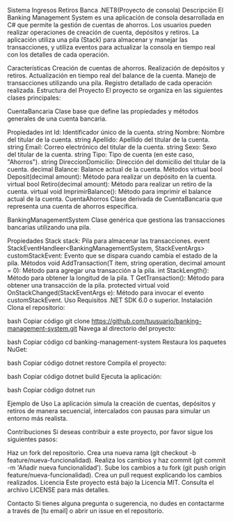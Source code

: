 Sistema Ingresos Retiros Banca .NET8(Proyecto de consola)
Descripción
El Banking Management System es una aplicación de consola desarrollada en C# que permite la gestión de cuentas de ahorros. Los usuarios pueden realizar operaciones de creación de cuenta, depósitos y retiros. La aplicación utiliza una pila (Stack) para almacenar y manejar las transacciones, y utiliza eventos para actualizar la consola en tiempo real con los detalles de cada operación.

Características
Creación de cuentas de ahorros.
Realización de depósitos y retiros.
Actualización en tiempo real del balance de la cuenta.
Manejo de transacciones utilizando una pila.
Registro detallado de cada operación realizada.
Estructura del Proyecto
El proyecto se organiza en las siguientes clases principales:

CuentaBancaria
Clase base que define las propiedades y métodos generales de una cuenta bancaria.

Propiedades
int Id: Identificador único de la cuenta.
string Nombre: Nombre del titular de la cuenta.
string Apellido: Apellido del titular de la cuenta.
string Email: Correo electrónico del titular de la cuenta.
string Sexo: Sexo del titular de la cuenta.
string Tipo: Tipo de cuenta (en este caso, "Ahorros").
string DireccionDomicilio: Dirección del domicilio del titular de la cuenta.
decimal Balance: Balance actual de la cuenta.
Métodos
virtual bool Deposit(decimal amount): Método para realizar un depósito en la cuenta.
virtual bool Retiro(decimal amount): Método para realizar un retiro de la cuenta.
virtual void ImprimirBalance(): Método para imprimir el balance actual de la cuenta.
CuentaAhorros
Clase derivada de CuentaBancaria que representa una cuenta de ahorros específica.

BankingManagementSystem<T>
Clase genérica que gestiona las transacciones bancarias utilizando una pila.

Propiedades
Stack<T> stack: Pila para almacenar las transacciones.
event StackEventHandleer<BankingManagementSystem<T>, StackEventArgs> customStackEvent: Evento que se dispara cuando cambia el estado de la pila.
Métodos
void AddTransaction(T item, string operation, decimal amount = 0): Método para agregar una transacción a la pila.
int StackLength(): Método para obtener la longitud de la pila.
T GetTransaction(): Método para obtener una transacción de la pila.
protected virtual void OnStackChanged(StackEventArgs e): Método para invocar el evento customStackEvent.
Uso
Requisitos
.NET SDK 6.0 o superior.
Instalación
Clona el repositorio:

bash
Copiar código
git clone https://github.com/tuusuario/banking-management-system.git
Navega al directorio del proyecto:

bash
Copiar código
cd banking-management-system
Restaura los paquetes NuGet:

bash
Copiar código
dotnet restore
Compila el proyecto:

bash
Copiar código
dotnet build
Ejecuta la aplicación:

bash
Copiar código
dotnet run


Ejemplo de Uso
La aplicación simula la creación de cuentas, depósitos y retiros de manera secuencial, intercalados con pausas para simular un entorno más realista.

Contribuciones
Si deseas contribuir a este proyecto, por favor sigue los siguientes pasos:

Haz un fork del repositorio.
Crea una nueva rama (git checkout -b feature/nueva-funcionalidad).
Realiza los cambios y haz commit (git commit -m 'Añadir nueva funcionalidad').
Sube los cambios a tu fork (git push origin feature/nueva-funcionalidad).
Crea un pull request explicando los cambios realizados.
Licencia
Este proyecto está bajo la Licencia MIT. Consulta el archivo LICENSE para más detalles.

Contacto
Si tienes alguna pregunta o sugerencia, no dudes en contactarme a través de [tu email] o abrir un issue en el repositorio.

